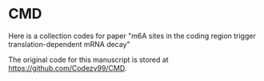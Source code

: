 # CMD
Here is a collection codes for paper "m6A sites in the coding region trigger translation-dependent mRNA decay"

The original code for this manuscript is stored at https://github.com/Codezy99/CMD.
